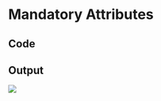 # Mandatory Attributes

## Code

<code-block src="entity-with-mandatory.txt"/>

## Output

![](entity-gebruiker-with-mandatory.svg)